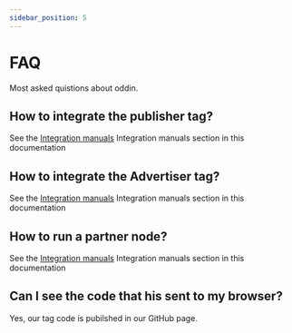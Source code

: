 ```yaml
---
sidebar_position: 5
---
```


# FAQ

Most asked quistions about oddin.

## How to integrate the publisher tag?

See the [Integration manuals](./category/publishers-integration) Integration manuals section in this documentation

## How to integrate the Advertiser tag?

See the [Integration manuals](./category/advertisers-integration) Integration manuals section in this documentation

## How to run a partner node?

See the [Integration manuals](./advertiser-tutorial/node-deployment) Integration manuals section in this documentation

## Can I see the code that his sent to my browser?

Yes, our tag code is pubilshed in our GitHub page.
